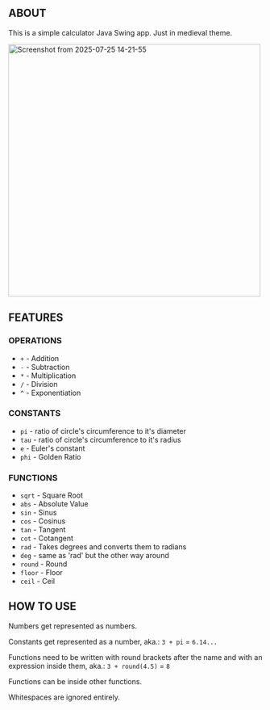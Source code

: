 ## ABOUT

This is a simple calculator Java Swing app. Just in medieval theme.

<img width="500" height="500" alt="Screenshot from 2025-07-25 14-21-55" src="https://github.com/user-attachments/assets/d3b4f2e5-d450-4b38-af6e-8d95efba216f" />

## FEATURES

### OPERATIONS

- `+` - Addition
- `-` - Subtraction
- `*` - Multiplication
- `/` - Division
- `^` - Exponentiation

### CONSTANTS

- `pi` - ratio of circle's circumference to it's diameter
- `tau` - ratio of circle's circumference to it's radius
- `e` - Euler's constant
- `phi` - Golden Ratio

### FUNCTIONS

- `sqrt` - Square Root
- `abs` - Absolute Value
- `sin` - Sinus
- `cos` - Cosinus
- `tan` - Tangent
- `cot` - Cotangent
- `rad` - Takes degrees and converts them to radians
- `deg` - same as 'rad' but the other way around
- `round` - Round
- `floor` - Floor
- `ceil` - Ceil

## HOW TO USE

Numbers get represented as numbers.

Constants get represented as a number, aka.: `3 + pi` = `6.14...`

Functions need to be written with round brackets after the name and with an expression inside them, aka.: `3 + round(4.5)` = `8`

Functions can be inside other functions.

Whitespaces are ignored entirely.
